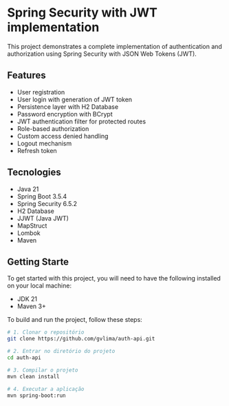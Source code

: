 # Spring Security with JWT implementation
This project demonstrates a complete implementation of authentication and authorization using Spring Security with JSON Web Tokens (JWT).

## Features
- User registration
- User login with generation of JWT token
- Persistence layer with H2 Database
- Password encryption with BCrypt
- JWT authentication filter for protected routes
- Role-based authorization
- Custom access denied handling
- Logout mechanism
- Refresh token

## Tecnologies
- Java 21
- Spring Boot 3.5.4
- Spring Security 6.5.2
- H2 Database
- JJWT (Java JWT)
- MapStruct
- Lombok
- Maven

## Getting Starte
To get started with this project, you will need to have the following installed on your local machine:

- JDK 21
- Maven 3+

To build and run the project, follow these steps:

```bash
# 1. Clonar o repositório
git clone https://github.com/gvlima/auth-api.git

# 2. Entrar no diretório do projeto
cd auth-api

# 3. Compilar o projeto
mvn clean install

# 4. Executar a aplicação
mvn spring-boot:run
```


